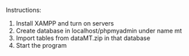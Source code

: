 Instructions:
1. Install XAMPP and turn on servers
2. Create database in localhost/phpmyadmin under name mt
3. Import tables from dataMT.zip in that database
4. Start the program